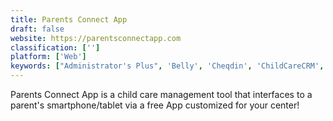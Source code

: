 ```yaml
---
title: Parents Connect App
draft: false 
website: https://parentsconnectapp.com
classification: ['']
platform: ['Web']
keywords: ["Administrator's Plus", 'Belly', 'Cheqdin', 'ChildCareCRM', 'Classter', 'CommunityPass', 'DayCare Works', 'EZCare', 'Famly', 'HiMama', 'Kinderlime', 'LifeCubby', 'Moment', 'PowerVista RollCall', 'PraxiSchool', 'Sandbox Software', 'Sawyer', 'SmartCare', 'iGradePlus']
---
```

Parents Connect App is a child care management tool that interfaces to a parent's smartphone/tablet via a free App customized for your center!